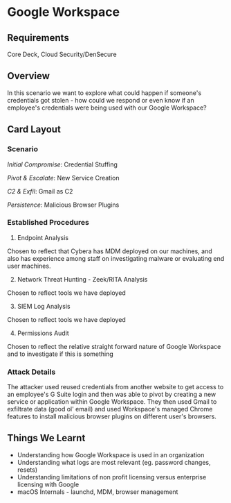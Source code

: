 # Google Workspace

## Requirements

Core Deck, Cloud Security/DenSecure

## Overview

In this scenario we want to explore what could happen if someone's credentials
got stolen - how could we respond or even know if an employee's credentials
were being used with our Google Workspace?

## Card Layout

### Scenario

*Initial Compromise*: Credential Stuffing

*Pivot & Escalate*: New Service Creation

*C2 & Exfil*: Gmail as C2

*Persistence*: Malicious Browser Plugins

### Established Procedures

1. Endpoint Analysis

Chosen to reflect that Cybera has MDM deployed on our machines, and also has
experience among staff on investigating malware or evaluating end user
machines.

2. Network Threat Hunting - Zeek/RITA Analysis

Chosen to reflect tools we have deployed

3. SIEM Log Analysis

Chosen to reflect tools we have deployed

4. Permissions Audit

Chosen to reflect the relative straight forward nature of Google Workspace and
to investigate if this is something 

### Attack Details

The attacker used reused credentials from another website to get access to an
employee's G Suite login and then was able to pivot by creating a new service
or application within Google Workspace. They then used Gmail to exfiltrate
data (good ol' email) and used Workspace's managed Chrome features to install
malicious browser plugins on different user's browsers.

## Things We Learnt

* Understanding how Google Workspace is used in an organization
* Understanding what logs are most relevant (eg. password changes, resets)
* Understanding limitations of non profit licensing versus enterprise
  licensing with Google
* macOS Internals - launchd, MDM, browser management
